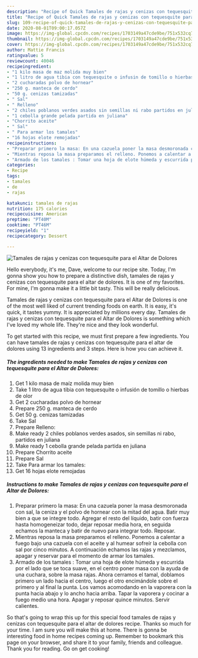 ```yaml
---
description: "Recipe of Quick Tamales de rajas y cenizas con tequesquite para el Altar de Dolores"
title: "Recipe of Quick Tamales de rajas y cenizas con tequesquite para el Altar de Dolores"
slug: 109-recipe-of-quick-tamales-de-rajas-y-cenizas-con-tequesquite-para-el-altar-de-dolores
date: 2020-08-01T09:00:17.057Z
image: https://img-global.cpcdn.com/recipes/1703149a47cde9be/751x532cq70/tamales-de-rajas-y-cenizas-con-tequesquite-para-el-altar-de-dolores-foto-principal.jpg
thumbnail: https://img-global.cpcdn.com/recipes/1703149a47cde9be/751x532cq70/tamales-de-rajas-y-cenizas-con-tequesquite-para-el-altar-de-dolores-foto-principal.jpg
cover: https://img-global.cpcdn.com/recipes/1703149a47cde9be/751x532cq70/tamales-de-rajas-y-cenizas-con-tequesquite-para-el-altar-de-dolores-foto-principal.jpg
author: Mattie Francis
ratingvalue: 5
reviewcount: 40046
recipeingredient:
- "1 kilo masa de maz molida muy bien"
- "1 litro de agua tibia con tequesquite o infusin de tomillo o hierbas de olor"
- "2 cucharadas polvo de hornear"
- "250 g. manteca de cerdo"
- "50 g. cenizas tamizadas"
- " Sal"
- " Relleno"
- "2 chiles poblanos verdes asados sin semillas ni rabo partidos en juliana"
- "1 cebolla grande pelada partida en juliana"
- "Chorrito aceite"
- " Sal"
- " Para armar los tamales"
- "16 hojas elote remojadas"
recipeinstructions:
- "Preparar primero la masa: En una cazuela poner la masa desmoronada con sal, la ceniza y el polvo de hornear con la mitad del agua. Batir muy bien a que se integre todo. Agregar el resto del líquido, batir con fuerza hasta homogeneizar todo, dejar reposar media hora, en seguida echamos la manteca y batir de nuevo para integrar todo. Reposar."
- "Mientras reposa la masa preparamos el relleno. Ponemos a calentar a fuego bajo una cazuela con el aceite y al humear sofreír la cebolla con sal por cinco minutos. A continuación echamos las rajas y mezclamos, apagar y reservar para el momento de armar los tamales."
- "Armado de los tamales : Tomar una hoja de elote húmeda y escurrida por el lado que se toca suave, en el centro poner masa con la ayuda de una cuchara, sobre la masa rajas. Ahora cerramos el tamal, doblamos primero un lado hacia el centro, luego el otro encimándole sobre el primero y al final la punta. Los vamos acomodando en la vaporera con la punta hacia abajo y lo ancho hacia arriba. Tapar la vaporera y cocinar a fuego medio una hora. Apagar y reposar quince minutos. Servir calientes."
categories:
- Recipe
tags:
- tamales
- de
- rajas

katakunci: tamales de rajas 
nutrition: 175 calories
recipecuisine: American
preptime: "PT40M"
cooktime: "PT46M"
recipeyield: "1"
recipecategory: Dessert

---
```



![Tamales de rajas y cenizas con tequesquite para el Altar de Dolores](https://img-global.cpcdn.com/recipes/1703149a47cde9be/751x532cq70/tamales-de-rajas-y-cenizas-con-tequesquite-para-el-altar-de-dolores-foto-principal.jpg)

Hello everybody, it's me, Dave, welcome to our recipe site. Today, I'm gonna show you how to prepare a distinctive dish, tamales de rajas y cenizas con tequesquite para el altar de dolores. It is one of my favorites. For mine, I'm gonna make it a little bit tasty. This will be really delicious.



Tamales de rajas y cenizas con tequesquite para el Altar de Dolores is one of the most well liked of current trending foods on earth. It is easy, it's quick, it tastes yummy. It is appreciated by millions every day. Tamales de rajas y cenizas con tequesquite para el Altar de Dolores is something which I've loved my whole life. They're nice and they look wonderful.


To get started with this recipe, we must first prepare a few ingredients. You can have tamales de rajas y cenizas con tequesquite para el altar de dolores using 13 ingredients and 3 steps. Here is how you can achieve it.

<!--inarticleads1-->

##### The ingredients needed to make Tamales de rajas y cenizas con tequesquite para el Altar de Dolores:

1. Get 1 kilo masa de maíz molida muy bien
1. Take 1 litro de agua tibia con tequesquite o infusión de tomillo o hierbas de olor
1. Get 2 cucharadas polvo de hornear
1. Prepare 250 g. manteca de cerdo
1. Get 50 g. cenizas tamizadas
1. Take  Sal
1. Prepare  Relleno:
1. Make ready 2 chiles poblanos verdes asados, sin semillas ni rabo, partidos en juliana
1. Make ready 1 cebolla grande pelada partida en juliana
1. Prepare Chorrito aceite
1. Prepare  Sal
1. Take  Para armar los tamales:
1. Get 16 hojas elote remojadas




<!--inarticleads2-->

##### Instructions to make Tamales de rajas y cenizas con tequesquite para el Altar de Dolores:

1. Preparar primero la masa: En una cazuela poner la masa desmoronada con sal, la ceniza y el polvo de hornear con la mitad del agua. Batir muy bien a que se integre todo. Agregar el resto del líquido, batir con fuerza hasta homogeneizar todo, dejar reposar media hora, en seguida echamos la manteca y batir de nuevo para integrar todo. Reposar.
1. Mientras reposa la masa preparamos el relleno. Ponemos a calentar a fuego bajo una cazuela con el aceite y al humear sofreír la cebolla con sal por cinco minutos. A continuación echamos las rajas y mezclamos, apagar y reservar para el momento de armar los tamales.
1. Armado de los tamales : Tomar una hoja de elote húmeda y escurrida por el lado que se toca suave, en el centro poner masa con la ayuda de una cuchara, sobre la masa rajas. Ahora cerramos el tamal, doblamos primero un lado hacia el centro, luego el otro encimándole sobre el primero y al final la punta. Los vamos acomodando en la vaporera con la punta hacia abajo y lo ancho hacia arriba. Tapar la vaporera y cocinar a fuego medio una hora. Apagar y reposar quince minutos. Servir calientes.




So that's going to wrap this up for this special food tamales de rajas y cenizas con tequesquite para el altar de dolores recipe. Thanks so much for your time. I am sure you will make this at home. There is gonna be interesting food in home recipes coming up. Remember to bookmark this page on your browser, and share it to your family, friends and colleague. Thank you for reading. Go on get cooking!

